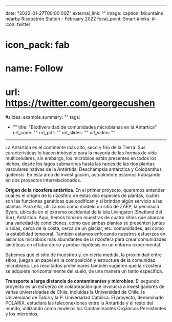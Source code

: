 
---


date: "2022-01-27T00:00:00Z"
external_link: ""
image:
  caption: Mountains nearby Risopatrón Station - February 2022
  focal_point: Smart
#links:
#- icon: twitter
#  icon_pack: fab
#  name: Follow
#  url: https://twitter.com/georgecushen
#slides: example
summary: ""
tags:
- ""
title: "Biodiversidad de comunidades microbianas en la Antartica"
url_code: ""
url_pdf: ""
url_slides: ""
url_video: ""
---

La Antártida es el continente más alto, seco y frío de la Tierra. Sus características lo hacen inhóspito para la mayoría de las formas de vida multicelulares, sin embargo, los microbios están presentes en todos los nichos, desde los lagos submarinos hasta las raíces de las dos plantas vasculares nativas de la Antártida, Deschampsia antarctica y Colobanthus quitensis. En esta área de investigación, actualmente estamos trabajando en dos proyectos interrelacionados.

**Origen de la rizosfera antártica**. En el primer proyecto, queremos entender cuál es el origen de la rizosfera de estas dos especies de plantas, cuáles son las funciones genéticas que codifican y si brindan algún servicio a las plantas. Para ello, utilizamos como modelo un sitio de ZAEP, la península Byers, ubicada en el extremo occidental de la isla Livingston (Shetland del Sur), Antártida. Aquí, hemos tomado muestras de cuatro sitios que abarcan una variedad de condiciones, como que ambas plantas se presenten juntas o solas, cerca de la costa, cerca de un glaciar, etc. comunidades, así como la estabilidad temporal. También estamos enfocando nuestros esfuerzos en aislar los microbios más abundantes de la rizósfera para crear comunidades sintéticas en el laboratorio y probar hipótesis en un entorno experimental.

Sabemos que el sitio de muestreo y, en cierta medida, la proximidad entre sitios, juegan un papel en la composición y estructura de la comunidad microbiana. Los resultados preliminares también sugieren que la rizosfera se adquiere horizontalmente del suelo, de una manera un tanto específica.


**Transporte a larga distancia de contaminantes y microbios**. El segundo proyecto es un esfuerzo de colaboración que involucra a investigadores de varias universidades de Chile, incluidas la Universidad de Chile, la Universidad de Talca y la P. Universidad Católica. El proyecto, denominado POLARIX, estudiará las teleconexiones entre la Antártida y el resto del mundo, utilizando como modelos los Contaminantes Orgánicos Persistentes y los microbios.



